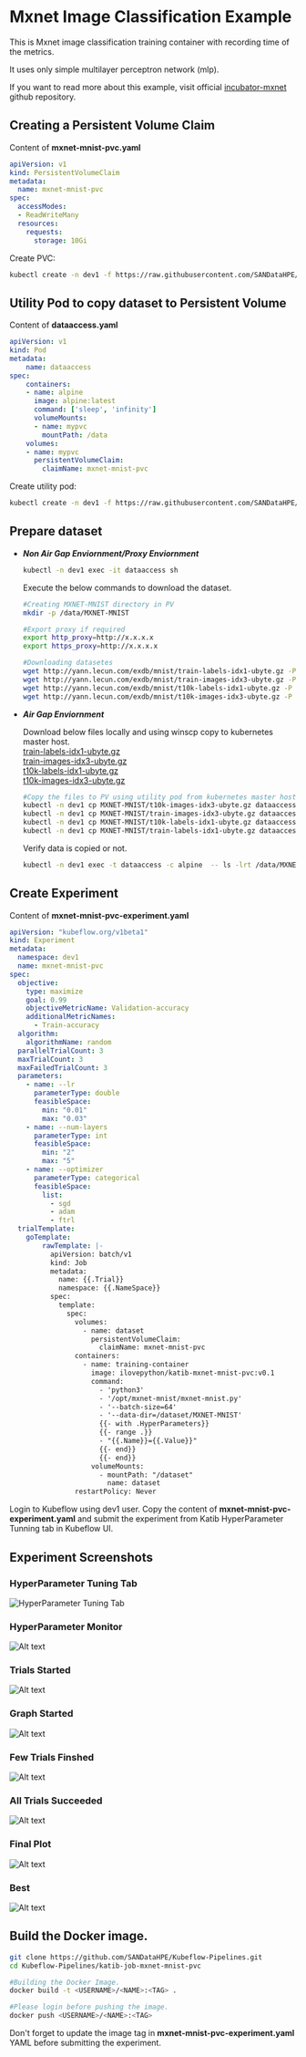 # Mxnet Image Classification Example
This is Mxnet image classification training container with recording time of the metrics.

It uses only simple multilayer perceptron network (mlp).

If you want to read more about this example, visit official [incubator-mxnet](https://github.com/apache/incubator-mxnet/tree/v0.9.3/example/image-classification) github repository.


## Creating a Persistent Volume Claim

Content of **mxnet-mnist-pvc.yaml**
```yaml
apiVersion: v1
kind: PersistentVolumeClaim
metadata:
  name: mxnet-mnist-pvc
spec:
  accessModes:
  - ReadWriteMany
  resources:
    requests:
      storage: 10Gi
```
Create PVC:
```bash
kubectl create -n dev1 -f https://raw.githubusercontent.com/SANDataHPE/Kubeflow-Pipelines/main/katib-job-mxnet-mnist-pvc/mxnet-mnist-pvc.yaml
```

## Utility Pod to copy dataset to Persistent Volume

Content of **dataaccess.yaml**
```yaml
apiVersion: v1
kind: Pod
metadata:
    name: dataaccess
spec:
    containers:
    - name: alpine
      image: alpine:latest
      command: ['sleep', 'infinity']
      volumeMounts:
      - name: mypvc
        mountPath: /data
    volumes:
    - name: mypvc
      persistentVolumeClaim:
        claimName: mxnet-mnist-pvc
```
Create utility pod:
```bash
kubectl create -n dev1 -f https://raw.githubusercontent.com/SANDataHPE/Kubeflow-Pipelines/main/katib-job-mxnet-mnist-pvc/dataaccess.yaml
```
## Prepare dataset
* **_Non Air Gap Enviornment/Proxy Enviornment_**
  ```bash
  kubectl -n dev1 exec -it dataaccess sh
  ```
  Execute the below commands to download the dataset.
  ```bash
  #Creating MXNET-MNIST directory in PV
  mkdir -p /data/MXNET-MNIST
  
  #Export proxy if required 
  export http_proxy=http://x.x.x.x 
  export https_proxy=http://x.x.x.x
  
  #Downloading datasetes
  wget http://yann.lecun.com/exdb/mnist/train-labels-idx1-ubyte.gz -P /data/MXNET-MNIST
  wget http://yann.lecun.com/exdb/mnist/train-images-idx3-ubyte.gz -P /data/MXNET-MNIST
  wget http://yann.lecun.com/exdb/mnist/t10k-labels-idx1-ubyte.gz -P /data/MXNET-MNIST
  wget http://yann.lecun.com/exdb/mnist/t10k-images-idx3-ubyte.gz -P /data/MXNET-MNIST
  ```
* **_Air Gap Enviornment_**

  Download below files locally and using winscp copy to kubernetes master host. </br>
  [train-labels-idx1-ubyte.gz](http://yann.lecun.com/exdb/mnist/train-labels-idx1-ubyte.gz) </br>
  [train-images-idx3-ubyte.gz](http://yann.lecun.com/exdb/mnist/train-images-idx3-ubyte.gz) </br>
  [t10k-labels-idx1-ubyte.gz](http://yann.lecun.com/exdb/mnist/t10k-labels-idx1-ubyte.gz) </br>
  [t10k-images-idx3-ubyte.gz](http://yann.lecun.com/exdb/mnist/t10k-images-idx3-ubyte.gz)
  <br>
  ```bash
  #Copy the files to PV using utility pod from kubernetes master host.
  kubectl -n dev1 cp MXNET-MNIST/t10k-images-idx3-ubyte.gz dataaccess:/data/MXNET-MNIST/t10k-images-idx3-ubyte.gz
  kubectl -n dev1 cp MXNET-MNIST/train-images-idx3-ubyte.gz dataaccess:/data/MXNET-MNIST/train-images-idx3-ubyte.gz
  kubectl -n dev1 cp MXNET-MNIST/t10k-labels-idx1-ubyte.gz dataaccess:/data/MXNET-MNIST/t10k-labels-idx1-ubyte.gz
  kubectl -n dev1 cp MXNET-MNIST/train-labels-idx1-ubyte.gz dataaccess:/data/MXNET-MNIST/train-labels-idx1-ubyte.gz
  ```
  Verify data is copied or not.
  ```bash
  kubectl -n dev1 exec -t dataaccess -c alpine  -- ls -lrt /data/MXNET-MNIST
  ```

## Create Experiment

Content of **mxnet-mnist-pvc-experiment.yaml**
```yaml
apiVersion: "kubeflow.org/v1beta1"
kind: Experiment
metadata:
  namespace: dev1
  name: mxnet-mnist-pvc
spec:
  objective:
    type: maximize
    goal: 0.99
    objectiveMetricName: Validation-accuracy
    additionalMetricNames:
      - Train-accuracy
  algorithm:
    algorithmName: random
  parallelTrialCount: 3
  maxTrialCount: 3
  maxFailedTrialCount: 3
  parameters:
    - name: --lr
      parameterType: double
      feasibleSpace:
        min: "0.01"
        max: "0.03"
    - name: --num-layers
      parameterType: int
      feasibleSpace:
        min: "2"
        max: "5"
    - name: --optimizer
      parameterType: categorical
      feasibleSpace:
        list:
          - sgd
          - adam
          - ftrl
  trialTemplate:
    goTemplate:
        rawTemplate: |-
          apiVersion: batch/v1
          kind: Job
          metadata:
            name: {{.Trial}}
            namespace: {{.NameSpace}}
          spec:
            template:
              spec:
                volumes:
                  - name: dataset
                    persistentVolumeClaim:
                      claimName: mxnet-mnist-pvc
                containers:
                  - name: training-container
                    image: ilovepython/katib-mxnet-mnist-pvc:v0.1
                    command:
                      - 'python3'
                      - '/opt/mxnet-mnist/mxnet-mnist.py'
                      - '--batch-size=64'
                      - '--data-dir=/dataset/MXNET-MNIST'
                      {{- with .HyperParameters}}
                      {{- range .}}
                      - "{{.Name}}={{.Value}}"
                      {{- end}}
                      {{- end}}
                    volumeMounts:
                      - mountPath: "/dataset"
                        name: dataset
                restartPolicy: Never

```
Login to Kubeflow using dev1 user.
Copy the content of **mxnet-mnist-pvc-experiment.yaml** and submit the experiment from Katib HyperParameter Tunning tab in Kubeflow UI. 

## Experiment Screenshots
### HyperParameter Tuning Tab
![HyperParameter Tuning Tab](images/HyperParameterTuningTab.PNG?raw=true "HyperParameter Tuning Tab")

### HyperParameter Monitor
![Alt text](images/HyperParameterMonitor.PNG?raw=true "HyperParameter Monitor")

### Trials Started
![Alt text](images/TrialsStarted.PNG?raw=true "Trials Started")

### Graph Started
![Alt text](images/GraphStarted.PNG?raw=true "Graph Started")

### Few Trials Finshed
![Alt text](images/FewTrialsFinshed.PNG?raw=true "Few Trials Finshed")

### All Trials Succeeded
![Alt text](images/All12TrialsSucceeded.PNG?raw=true "All Trials Succeeded")

### Final Plot
![Alt text](images/finalplot.png?raw=true "Final Plot")

### Best
![Alt text](images/Best.PNG?raw=true "Best")

## Build the Docker image.
```bash
git clone https://github.com/SANDataHPE/Kubeflow-Pipelines.git
cd Kubeflow-Pipelines/katib-job-mxnet-mnist-pvc

#Building the Docker Image.
docker build -t <USERNAME>/<NAME>:<TAG> .

#Please login before pushing the image.
docker push <USERNAME>/<NAME>:<TAG>
```

Don't forget to update the image tag in **mxnet-mnist-pvc-experiment.yaml** YAML before submitting the experiment.



